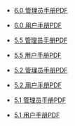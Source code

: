 + <a href="http://CMP-PUBLIC-IP/help/PDF/6.0管理员手册.pdf" >6.0 管理员手册PDF</a>
+ <a href="http://CMP-PUBLIC-IP/help/PDF/6.0用户手册.pdf" >6.0 用户手册PDF</a>


+ <a href="http://CMP-PUBLIC-IP/help/PDF/5.2.0管理员手册.pdf" >5.5 管理员手册PDF</a>
+ <a href="http://CMP-PUBLIC-IP/help/PDF/5.2.0用户手册.pdf" >5.5 用户手册PDF</a>


+ <a href="http://CMP-PUBLIC-IP/help/PDF/5.2.0管理员手册.pdf" >5.2 管理员手册PDF</a>
+ <a href="http://CMP-PUBLIC-IP/help/PDF/5.2.0用户手册.pdf" >5.2 用户手册PDF</a>


+ <a href="http://CMP-PUBLIC-IP/help/PDF/5.1.0管理员手册.pdf" >5.1 管理员手册PDF</a>
+ <a href="http://CMP-PUBLIC-IP/help/PDF/5.1.0用户手册.pdf" >5.1 用户手册PDF</a>


